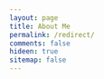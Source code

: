 ```yaml
---
layout: page
title: About Me
permalink: /redirect/
comments: false
hideen: true
sitemap: false
---
```

<script>
    var rdr_to = new URL(location.href).searchParams.get("rdr_to");
    var url = "http://www.wanderindia.blog/"+rdr_to;
    window.location = url;
</script>
